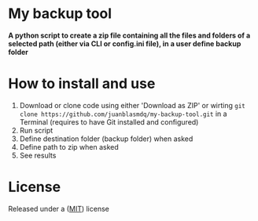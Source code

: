 # My backup tool
**A python script to create a zip file containing all the files and folders of a selected path (either via CLI or config.ini file), in a user define backup folder**

# How to install and use
1. Download or clone code using either 'Download as ZIP' or wirting ```git clone https://github.com/juanblasmdq/my-backup-tool.git``` in a Terminal (requires to have Git installed and configured)
2. Run script
3. Define destination folder (backup folder) when asked
4. Define path to zip when asked
5. See results

# License
Released under a ([MIT](LICENSE)) license